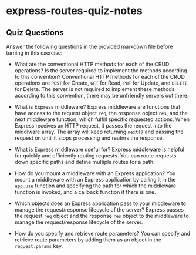 # express-routes-quiz-notes

## Quiz Questions

Answer the following questions in the provided markdown file before turning in this exercise:

- What are the conventional HTTP methods for each of the CRUD operations? Is the server required to implement the methods according to this convention?
  Conventional HTTP methods for each of the CRUD operations are `POST` for Create, `GET` for Read, `PUT` for Update, and `DELETE` for Delete. The server is not required to implement these methods according to this convention, there may be unfriendly servers out there.

- What is Express middleware?
  Express middleware are functions that have access to the request object `req`, the response object `res`, and the next middleware function, which fulfill specific requested actions. When Express receives an HTTP request, it passes the request into the middlware array. The array will keep returning `next()` and passing the request on until it stops processing and reutnrs the response.

- What is Express middleware useful for?
  Express middleware is helpful for quickly and efficiently routing requests. You can route requests down specific paths and define multiple routes for a path.

- How do you mount a middleware with an Express application?
  You mount a middleware with an Express application by calling it in the `app.use` function and specifying the path for which the middleware function is invoked, and a callback function if there is one.

- Which objects does an Express application pass to your middleware to manage the request/response lifecycle of the server?
  Express passes the request `req` object and the response `res` object to the middleware to manage the request/response lifecycle of the server.

- How do you specify and retrieve route parameters?
  You can specify and retrieve route parameters by adding them as an object in the `request.params` key.
